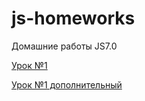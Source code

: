 # js-homeworks
Домашние работы JS7.0

[Урок №1](https://mit0787.github.io/js-homeworks/lesson_1)

[Урок №1 дополнительный](https://mit0787.github.io/js-homeworks/lesson_1add)
